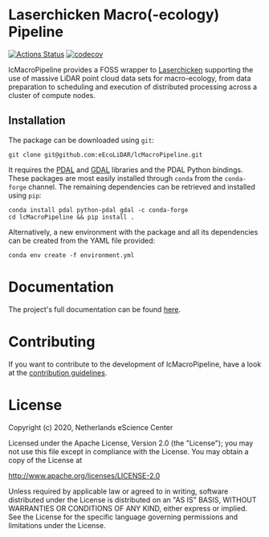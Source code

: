 # Laserchicken Macro(-ecology) Pipeline

[![Actions Status](https://github.com/eEcoLiDAR/lcMacroPipeline/workflows/build%20and%20test/badge.svg?branch=development)](https://github.com/eEcoLiDAR/lcMacroPipeline/actions) [![codecov](https://codecov.io/gh/eEcoLiDAR/lcMacroPipeline/branch/development/graph/badge.svg)](http://codecov.io/github/eEcoLiDAR/lcMacroPipeline/branch/development)

lcMacroPipeline provides a FOSS wrapper to [Laserchicken](https://github.com/eEcoLiDAR/laserchicken) supporting the use of
massive LiDAR point cloud data sets for macro-ecology, from data preparation to scheduling and execution
of distributed processing across a cluster of compute nodes.

## Installation

The package can be downloaded using `git`:
```shell script
git clone git@github.com:eEcoLiDAR/lcMacroPipeline.git
```
It requires the [PDAL](https://pdal.io) and [GDAL](https://gdal.org) libraries and the PDAL Python 
bindings. These packages are most easily installed through `conda` from the `conda-forge` channel. The 
remaining dependencies can be retrieved and installed using `pip`:
```shell script
conda install pdal python-pdal gdal -c conda-forge
cd lcMacroPipeline && pip install . 
```
Alternatively, a new environment with the package and all its dependencies can be created from the
YAML file provided:
```shell script
conda env create -f environment.yml
```

# Documentation

The project's full documentation can be found [here](https://lcmacropipeline.readthedocs.io/en/latest/).

# Contributing

If you want to contribute to the development of lcMacroPipeline,
have a look at the  [contribution guidelines](CONTRIBUTING.md).

# License

Copyright (c) 2020, Netherlands eScience Center

Licensed under the Apache License, Version 2.0 (the "License");
you may not use this file except in compliance with the License.
You may obtain a copy of the License at

http://www.apache.org/licenses/LICENSE-2.0

Unless required by applicable law or agreed to in writing, software
distributed under the License is distributed on an "AS IS" BASIS,
WITHOUT WARRANTIES OR CONDITIONS OF ANY KIND, either express or implied.
See the License for the specific language governing permissions and
limitations under the License.